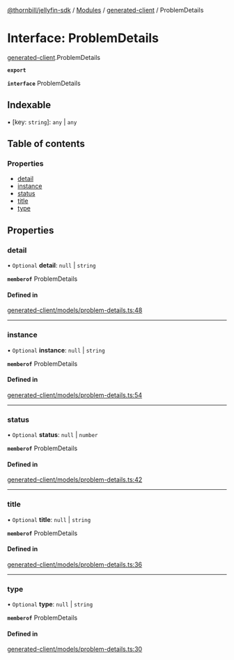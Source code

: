 [@thornbill/jellyfin-sdk](../README.md) / [Modules](../modules.md) / [generated-client](../modules/generated_client.md) / ProblemDetails

# Interface: ProblemDetails

[generated-client](../modules/generated_client.md).ProblemDetails

**`export`**

**`interface`** ProblemDetails

## Indexable

▪ [key: `string`]: `any` \| `any`

## Table of contents

### Properties

- [detail](generated_client.ProblemDetails.md#detail)
- [instance](generated_client.ProblemDetails.md#instance)
- [status](generated_client.ProblemDetails.md#status)
- [title](generated_client.ProblemDetails.md#title)
- [type](generated_client.ProblemDetails.md#type)

## Properties

### detail

• `Optional` **detail**: ``null`` \| `string`

**`memberof`** ProblemDetails

#### Defined in

[generated-client/models/problem-details.ts:48](https://github.com/jellyfin/jellyfin-sdk-typescript/blob/7402732/src/generated-client/models/problem-details.ts#L48)

___

### instance

• `Optional` **instance**: ``null`` \| `string`

**`memberof`** ProblemDetails

#### Defined in

[generated-client/models/problem-details.ts:54](https://github.com/jellyfin/jellyfin-sdk-typescript/blob/7402732/src/generated-client/models/problem-details.ts#L54)

___

### status

• `Optional` **status**: ``null`` \| `number`

**`memberof`** ProblemDetails

#### Defined in

[generated-client/models/problem-details.ts:42](https://github.com/jellyfin/jellyfin-sdk-typescript/blob/7402732/src/generated-client/models/problem-details.ts#L42)

___

### title

• `Optional` **title**: ``null`` \| `string`

**`memberof`** ProblemDetails

#### Defined in

[generated-client/models/problem-details.ts:36](https://github.com/jellyfin/jellyfin-sdk-typescript/blob/7402732/src/generated-client/models/problem-details.ts#L36)

___

### type

• `Optional` **type**: ``null`` \| `string`

**`memberof`** ProblemDetails

#### Defined in

[generated-client/models/problem-details.ts:30](https://github.com/jellyfin/jellyfin-sdk-typescript/blob/7402732/src/generated-client/models/problem-details.ts#L30)
